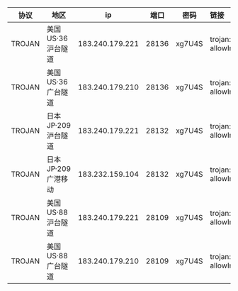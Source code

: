 |协议|地区|ip|端口|密码|链接|
|---|---|---|---|---|:---|
|TROJAN|<span class="node-name">美国US·36</span> <span class="fs-p85 op-p80">沪台隧道</span>|183.240.179.221|28136|xg7U4S|trojan://xg7U4S@183.240.179.221:28136?allowInsecure=1&peer=download.windowsupdate.com#IEPL+%C2%B7+%E7%BE%8E%E5%9B%BDUS+%C2%B7+36+%C2%B7+%E6%B2%AA%E5%8F%B0%E9%9A%A7%E9%81%93|
|TROJAN|<span class="node-name">美国US·36</span> <span class="fs-p85 op-p80">广台隧道</span>|183.240.179.210|28136|xg7U4S|trojan://xg7U4S@183.240.179.210:28136?allowInsecure=1&peer=download.windowsupdate.com#IEPL+%C2%B7+%E7%BE%8E%E5%9B%BDUS+%C2%B7+36+%C2%B7+%E5%B9%BF%E5%8F%B0%E9%9A%A7%E9%81%93|
|TROJAN|<span class="node-name">日本JP·209</span> <span class="fs-p85 op-p80">沪台隧道</span>|183.240.179.221|28132|xg7U4S|trojan://xg7U4S@183.240.179.221:28132?allowInsecure=1&peer=download.windowsupdate.com#IEPL+%C2%B7+%E6%97%A5%E6%9C%ACJP+%C2%B7+209+%C2%B7+%E6%B2%AA%E5%8F%B0%E9%9A%A7%E9%81%93|
|TROJAN|<span class="node-name">日本JP·209</span> <span class="fs-p85 op-p80">广港移动</span>|183.232.159.104|28132|xg7U4S|trojan://xg7U4S@183.232.159.104:28132?allowInsecure=1&peer=download.windowsupdate.com#IEPL+%C2%B7+%E6%97%A5%E6%9C%ACJP+%C2%B7+209+%C2%B7+%E5%B9%BF%E6%B8%AF%E7%A7%BB%E5%8A%A8|
|TROJAN|<span class="node-name">美国US·88</span> <span class="fs-p85 op-p80">沪台隧道</span>|183.240.179.221|28109|xg7U4S|trojan://xg7U4S@183.240.179.221:28109?allowInsecure=1&peer=ctldl.windowsupdate.com#IEPL+%C2%B7+%E7%BE%8E%E5%9B%BDUS+%C2%B7+88+%C2%B7+%E6%B2%AA%E5%8F%B0%E9%9A%A7%E9%81%93|
|TROJAN|<span class="node-name">美国US·88</span> <span class="fs-p85 op-p80">广台隧道</span>|183.240.179.210|28109|xg7U4S|trojan://xg7U4S@183.240.179.210:28109?allowInsecure=1&peer=ctldl.windowsupdate.com#IEPL+%C2%B7+%E7%BE%8E%E5%9B%BDUS+%C2%B7+88+%C2%B7+%E5%B9%BF%E5%8F%B0%E9%9A%A7%E9%81%93|

